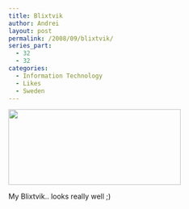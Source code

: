 ```yaml
---
title: Blixtvik
author: Andrei
layout: post
permalink: /2008/09/blixtvik/
series_part:
  - 32
  - 32
categories:
  - Information Technology
  - Likes
  - Sweden
---
```

<img class="alignnone" src="http://speed.io/pics/1120/4323/speed.io.png" alt="" width="341" height="150" />

My Blixtvik.. looks really well ;)